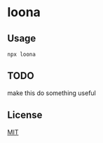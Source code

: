 # loona

## Usage

`npx loona`

## TODO

make this do something useful

## License

[MIT](./LICENSE.md)
